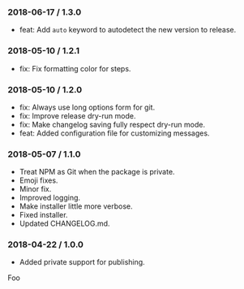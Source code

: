 ### 2018-06-17 / 1.3.0

* feat: Add `auto` keyword to autodetect the new version to release.

### 2018-05-10 / 1.2.1

* fix: Fix formatting color for steps.

### 2018-05-10 / 1.2.0

* fix: Always use long options form for git.
* fix: Improve release dry-run mode.
* fix: Make changelog saving fully respect dry-run mode.
* feat: Added configuration file for customizing messages.

### 2018-05-07 / 1.1.0

* Treat NPM as Git when the package is private.
* Emoji fixes.
* Minor fix.
* Improved logging.
* Make installer little more verbose.
* Fixed installer.
* Updated CHANGELOG.md.

### 2018-04-22 / 1.0.0

* Added private support for publishing.

Foo